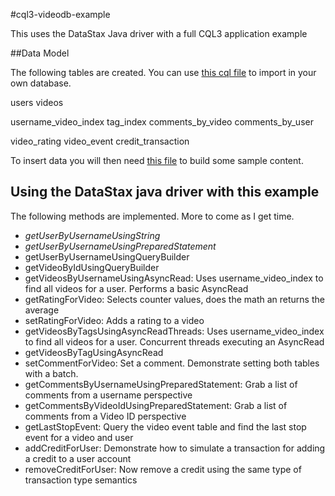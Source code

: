 #cql3-videodb-example

This uses the DataStax Java driver with a full CQL3 application example

##Data Model

The following tables are created. You can use [this cql file](https://github.com/pmcfadin/cql3-videodb-example/blob/master/src/main/resources/videodb.cql) to import in your own database.

users
videos

username_video_index
tag_index
comments_by_video
comments_by_user

video_rating
video_event
credit_transaction

To insert data you will then need [this file](https://github.com/pmcfadin/cql3-videodb-example/blob/master/src/main/resources/videodb_dummy_data.cql) to build some sample content. 


## Using the DataStax java driver with this example

The following methods are implemented. More to come as I get time.

- *getUserByUsernameUsingString*
- *getUserByUsernameUsingPreparedStatement*
- getUserByUsernameUsingQueryBuilder
- getVideoByIdUsingQueryBuilder
- getVideosByUsernameUsingAsyncRead: Uses username_video_index to find all videos for a user. Performs a basic AsyncRead
- getRatingForVideo: Selects counter values, does the math an returns the average
- setRatingForVideo: Adds a rating to a video
- getVideosByTagsUsingAsyncReadThreads: Uses username_video_index to find all videos for a user. Concurrent threads executing an AsyncRead
- getVideosByTagUsingAsyncRead
- setCommentForVideo: Set a comment. Demonstrate setting both tables with a batch.
- getCommentsByUsernameUsingPreparedStatement: Grab a list of comments from a username perspective
- getCommentsByVideoIdUsingPreparedStatement: Grab a list of comments from a Video ID perspective
- getLastStopEvent: Query the video event table and find the last stop event for a video and user
- addCreditForUser: Demonstrate how to simulate a transaction for adding a credit to a user account
- removeCreditForUser: Now remove a credit using the same type of transaction type semantics

